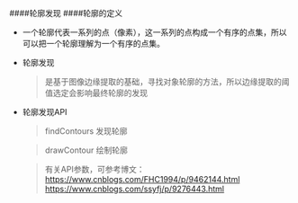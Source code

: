 ####轮廓发现
####轮廓的定义
* 一个轮廓代表一系列的点（像素），这一系列的点构成一个有序的点集，所以可以把一个轮廓理解为一个有序的点集。

* 轮廓发现
  >是基于图像边缘提取的基础，寻找对象轮廓的方法，所以边缘提取的阈值选定会影响最终轮廓的发现

* 轮廓发现API
  >findContours 发现轮廓

  > drawContour 绘制轮廓

  > 有关API参数，可参考博文：https://www.cnblogs.com/FHC1994/p/9462144.html
  > https://www.cnblogs.com/ssyfj/p/9276443.html
